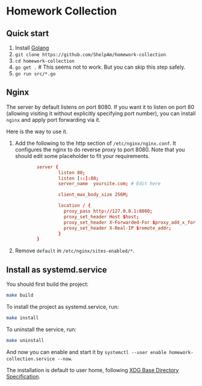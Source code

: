 # Homework Collection

## Quick start

1.   Install [Golang](https://go.dev/)
2.   `git clone https://github.com/ShelpAm/homework-collection`
3.   `cd homework-collection`
4.   `go get .` # This seems not to work. But you can skip this step safely.
5.   `go run src/*.go`

## Nginx

The server by default listens on port 8080. If you want it to listen on port 80 (allowing visiting it without explicitly specifying port number), you can install `nginx` and apply port forwarding via it.

Here is the way to use it.

1.  Add the following to the http section of `/etc/nginx/nginx.conf`. It configures the nginx to do reverse proxy to port 8080.
    Note that you should edit some placeholder to fit your requirements.
    ```nginx.conf
            server {
                    listen 80;
                    listen [::]:80;
                    server_name  yoursite.com; # Edit here

                    client_max_body_size 256M;

                    location / {
                      proxy_pass http://127.0.0.1:8080;
                      proxy_set_header Host $host;
                      proxy_set_header X-Forwarded-For $proxy_add_x_forwarded_for;
                      proxy_set_header X-Real-IP $remote_addr;
                    }
            }
    ```
<!-- 2.  Remove the line (or comment out) in `/etc/nginx/nginx.conf`: `include /etc/nginx/sites-enabled/*;` -->
2.  Remove `default` in `/etc/nginx/sites-enabled/*`.

## Install as systemd.service

You should first build the project:
```bash
make build
```

To install the project as systemd.service, run:
```bash
make install
```

To uninstall the service, run:
```bash
make uninstall
```

And now you can enable and start it by `systemctl --user enable homework-collection.service --now`.

The installation is default to user home, following [XDG Base Directory Specification](https://specifications.freedesktop.org/basedir-spec).
